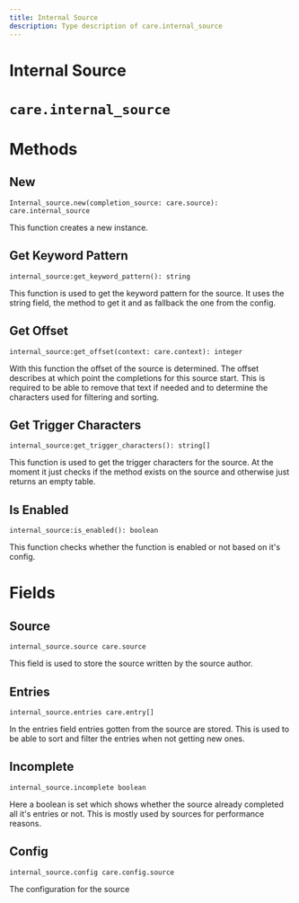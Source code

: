 ```yaml
---
title: Internal Source
description: Type description of care.internal_source
---
```

# Internal Source

# `care.internal_source`

# Methods

## New
`Internal_source.new(completion_source: care.source): care.internal_source`

This function creates a new instance.

## Get Keyword Pattern
`internal_source:get_keyword_pattern(): string`

This function is used to get the keyword pattern for the source. It uses the string field, the
method to get it and as fallback the one from the config.

## Get Offset
`internal_source:get_offset(context: care.context): integer`

With this function the offset of the source is determined. The offset describes at which point
the completions for this source start. This is required to be able to remove that text if needed
and to determine the characters used for filtering and sorting.

## Get Trigger Characters
`internal_source:get_trigger_characters(): string[]`

This function is used to get the trigger characters for the source. At the moment it just checks
if the method exists on the source and otherwise just returns an empty table.

## Is Enabled
`internal_source:is_enabled(): boolean`

This function checks whether the function is enabled or not based on it's config.
# Fields

## Source
`internal_source.source care.source`

This field is used to store the source written by the source author.

## Entries
`internal_source.entries care.entry[]`

In the entries field entries gotten from the source are stored. This is used to be able to sort
and filter the entries when not getting new ones.

## Incomplete
`internal_source.incomplete boolean`

Here a boolean is set which shows whether the source already completed all it's entries or not.
This is mostly used by sources for performance reasons.

## Config
`internal_source.config care.config.source`

The configuration for the source